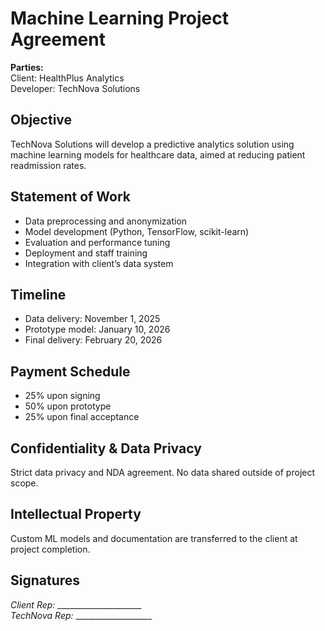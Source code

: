 # Machine Learning Project Agreement

**Parties:**  
Client: HealthPlus Analytics  
Developer: TechNova Solutions

## Objective
TechNova Solutions will develop a predictive analytics solution using machine learning models for healthcare data, aimed at reducing patient readmission rates.

## Statement of Work
- Data preprocessing and anonymization  
- Model development (Python, TensorFlow, scikit-learn)  
- Evaluation and performance tuning  
- Deployment and staff training  
- Integration with client’s data system

## Timeline
- Data delivery: November 1, 2025  
- Prototype model: January 10, 2026  
- Final delivery: February 20, 2026

## Payment Schedule
- 25% upon signing  
- 50% upon prototype  
- 25% upon final acceptance

## Confidentiality & Data Privacy
Strict data privacy and NDA agreement. No data shared outside of project scope.

## Intellectual Property
Custom ML models and documentation are transferred to the client at project completion.

## Signatures  
_Client Rep:_ _____________________  
_TechNova Rep:_ ___________________
